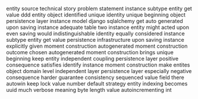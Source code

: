 entity source technical story problem statement instance subtype entity get value ddd entity object identified unique identity unique beginning object persistence layer instance model django sqlalchemy get auto generated upon saving instance adequate table two instance entity might acted upon even saving would indistinguishable identity equally considered instance subtype entity get value persistence infrastructure upon saving instance explicitly given moment construction autogenerated moment construction outcome chosen autogenerated moment construction brings unique beginning keep entity independent coupling persistence layer positive consequence satisfies identify instance moment construction make entites object domain level independent layer persistence layer especially negative consequence harder guarantee consistency sequenced value field there autowin keep lock value number default strategy entity indexing becomes uuid much verbose meaning byte length value autoincrementing int